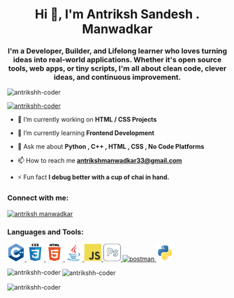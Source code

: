 <h1 align="center">Hi 👋, I'm Antriksh Sandesh . Manwadkar</h1>
<h3 align="center">I'm a Developer, Builder, and Lifelong learner who loves turning ideas into real-world applications. Whether it's open source tools, web apps, or tiny scripts, I'm all about clean code, clever ideas, and continuous improvement.</h3>

<p align="left"> <img src="https://komarev.com/ghpvc/?username=antrikshh-coder&label=Profile%20views&color=0e75b6&style=flat" alt="antrikshh-coder" /> </p>

<p align="left"> <a href="https://github.com/ryo-ma/github-profile-trophy"><img src="https://github-profile-trophy.vercel.app/?username=antrikshh-coder" alt="antrikshh-coder" /></a> </p>

- 🔭 I’m currently working on **HTML / CSS Projects**

- 🌱 I’m currently learning **Frontend Development**

- 💬 Ask me about **Python , C++ , HTML , CSS , No Code Platforms**

- 📫 How to reach me **antrikshmanwadkar33@gmail.com**

- ⚡ Fun fact **I debug better with a cup of chai in hand.**

<h3 align="left">Connect with me:</h3>
<p align="left">
<a href="https://linkedin.com/in/antriksh manwadkar" target="blank"><img align="center" src="https://raw.githubusercontent.com/rahuldkjain/github-profile-readme-generator/master/src/images/icons/Social/linked-in-alt.svg" alt="antriksh manwadkar" height="30" width="40" /></a>
</p>

<h3 align="left">Languages and Tools:</h3>
<p align="left"> <a href="https://www.w3schools.com/cpp/" target="_blank" rel="noreferrer"> <img src="https://raw.githubusercontent.com/devicons/devicon/master/icons/cplusplus/cplusplus-original.svg" alt="cplusplus" width="40" height="40"/> </a> <a href="https://www.w3schools.com/css/" target="_blank" rel="noreferrer"> <img src="https://raw.githubusercontent.com/devicons/devicon/master/icons/css3/css3-original-wordmark.svg" alt="css3" width="40" height="40"/> </a> <a href="https://www.w3.org/html/" target="_blank" rel="noreferrer"> <img src="https://raw.githubusercontent.com/devicons/devicon/master/icons/html5/html5-original-wordmark.svg" alt="html5" width="40" height="40"/> </a> <a href="https://www.java.com" target="_blank" rel="noreferrer"> <img src="https://raw.githubusercontent.com/devicons/devicon/master/icons/java/java-original.svg" alt="java" width="40" height="40"/> </a> <a href="https://developer.mozilla.org/en-US/docs/Web/JavaScript" target="_blank" rel="noreferrer"> <img src="https://raw.githubusercontent.com/devicons/devicon/master/icons/javascript/javascript-original.svg" alt="javascript" width="40" height="40"/> </a> <a href="https://www.photoshop.com/en" target="_blank" rel="noreferrer"> <img src="https://raw.githubusercontent.com/devicons/devicon/master/icons/photoshop/photoshop-line.svg" alt="photoshop" width="40" height="40"/> </a> <a href="https://postman.com" target="_blank" rel="noreferrer"> <img src="https://www.vectorlogo.zone/logos/getpostman/getpostman-icon.svg" alt="postman" width="40" height="40"/> </a> <a href="https://www.python.org" target="_blank" rel="noreferrer"> <img src="https://raw.githubusercontent.com/devicons/devicon/master/icons/python/python-original.svg" alt="python" width="40" height="40"/> </a> </p>

<p><img align="left" src="https://github-readme-stats.vercel.app/api/top-langs?username=antrikshh-coder&show_icons=true&locale=en&layout=compact" alt="antrikshh-coder" /></p>

<p>&nbsp;<img align="center" src="https://github-readme-stats.vercel.app/api?username=antrikshh-coder&show_icons=true&locale=en" alt="antrikshh-coder" /></p>

<p><img align="center" src="https://github-readme-streak-stats.herokuapp.com/?user=antrikshh-coder&" alt="antrikshh-coder" /></p>
